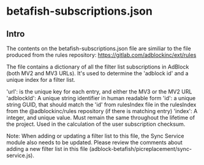 # betafish-subscriptions.json

## Intro

The contents on the betafish-subscriptions.json file are similiar to the file produced from the rules repository:
    https://gitlab.com/adblockinc/ext/rules

The file contains a dictionary of all the filter list subscriptions in AdBlock (both MV2 and MV3 URLs).
It's used to determine the 'adblock id' and a unique index for a filter list.

'url': is the unique key for each entry, and either the MV3 or the MV2 URL
    'adblockId': A unique string identifier in human readable form
    'id': a unique string GUID, that should match the 'id' from rulesIndex file in the rulesIndex from the @adblockinc/rules repository (if there is matching entry)
    'index': A integer, and unique value.  Must remain the same throughout the lifetime of the project.  Used in the calculation of the user subscription checksum.

Note:  When adding or updating a filter list to this file, the Sync Service module also needs to be updated.
Please review the comments about adding a new filter list in this file (adblock-betafish/picreplacement/sync-service.js).
